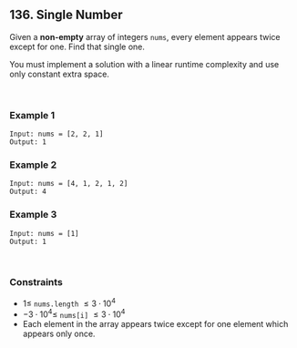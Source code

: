 ## 136. Single Number

Given a **non-empty** array of integers `nums`, every element appears twice except for one. Find that single one.  
  
You must implement a solution with a linear runtime complexity and use only constant extra space.

<br>

### Example 1

```
Input: nums = [2, 2, 1]
Output: 1
```

### Example 2

```
Input: nums = [4, 1, 2, 1, 2]
Output: 4
```

### Example 3

```
Input: nums = [1]
Output: 1
```

<br>

### Constraints

* $1 \leqslant$ `nums.length` $\leqslant 3 \cdot 10^4$
* $-3 \cdot 10^4 \leqslant$ `nums[i]` $\leqslant 3 \cdot 10^4$
* Each element in the array appears twice except for one element which appears only once.
